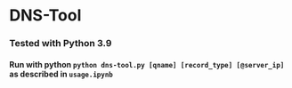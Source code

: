 # DNS-Tool
### Tested with Python 3.9
#### Run with python ```python dns-tool.py [qname] [record_type] [@server_ip]``` as described in ```usage.ipynb```